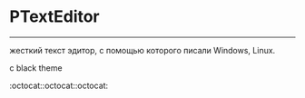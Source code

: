 # PTextEditor
___

жесткий текст эдитор, с помощью которого писали Windows, Linux.

с black theme

:octocat::octocat::octocat:

